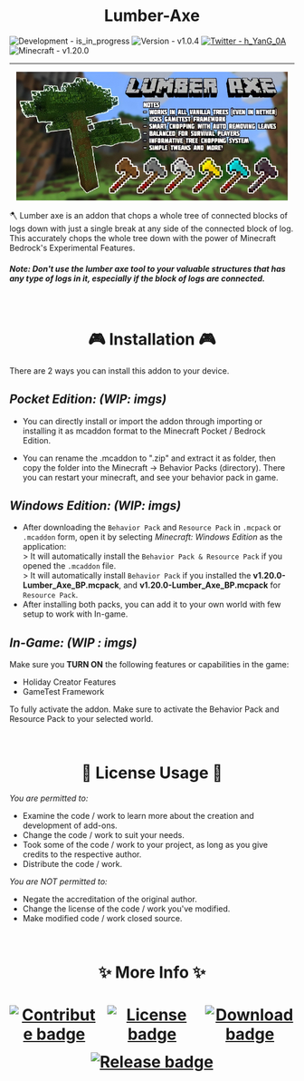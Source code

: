 <h1 align="center"> <strong> Lumber-Axe </strong> </h1>

<!-- img.shield's live badge not working consistently. -->
<!-- ![status](https://img.shields.io/endpoint?url=https%3A%2F%2Fdynamic-badge-formatter-ynrxn78r2oye.runkit.sh%2Fjson%3Furl%3Dhttps%253A%252F%252Flumber-axe-development-status-35us2vizz6yl.runkit.sh%252F%26query%3DDevelopment%26formatter%3Dmetric%26label%3DDevelopment%26labelColor%3Dgrey%26color%3Dblue%26logo%3Dvisualstudiocode%26logoColor%3Dblue%26logoWidth%3D16%26style%3Dflat) -->

<!-- ![version](https://img.shields.io/endpoint?url=https%3A%2F%2Fdynamic-badge-formatter-ynrxn78r2oye.runkit.sh%2Fjson%3Furl%3Dhttps%253A%252F%252Flumber-axe-development-status-35us2vizz6yl.runkit.sh%252F%26query%3DVersion%26formatter%3Dmetric%26label%3DVersion%26labelColor%3Dgrey%26color%3Dblue%26logo%3Dgit%26logoColor%3Dred%26logoWidth%3D16%26style%3Dflat) -->


![Development - is_in_progress](https://img.shields.io/badge/Development-is__in__progress-2ea44f?logo=visualstudiocode&logoColor=blue)
![Version - v1.0.4](https://img.shields.io/badge/Version-v1.0.4-2ea44f?logo=git&logoColor=red)
[![Twitter - h_YanG_0A](https://img.shields.io/badge/Twitter-Follow_@h__YanG__0A-2ea44f?logo=twitter&logoColor=blue)](https://twitter.com/h_YanG_0A)
![Minecraft - v1.20.0](https://img.shields.io/badge/Minecraft-v1.20.0-blue?logo=xbox&logoColor=green)


-----

<p align="center"><img src="Behavior Pack/pack_icon.png" alt="UPLOAD HD AS LOGO (WIP)"></p>


🪓 Lumber axe is an addon that chops a whole tree of connected blocks of logs down with just a single break at any side of the connected block of log. This accurately chops the whole tree down with the power of Minecraft Bedrock's Experimental Features.

##### **Note: Don't use the lumber axe tool to your valuable structures that has any type of logs in it, especially if the block of logs are connected.**

<br>

<h1 align="center" > <strong> 🎮 Installation 🎮 </strong> </h1>
There are 2 ways you can install this addon to your device.

## *Pocket Edition: (WIP: imgs)*

- You can directly install or import the addon through importing or installing it as mcaddon format to the Minecraft Pocket / Bedrock Edition.

- You can rename the .mcaddon to ".zip" and extract it as folder, then copy the folder into the Minecraft -> Behavior Packs (directory). There you can restart your minecraft, and see your behavior pack in game.

## *Windows Edition: (WIP: imgs)*

- After downloading the `Behavior Pack` and `Resource Pack` in `.mcpack` or `.mcaddon` form, open it by selecting *Minecraft: Windows Edition* as the application: <br> > It will automatically install the `Behavior Pack & Resource Pack` if you opened the `.mcaddon` file. <br> > It will automatically install `Behavior Pack` if you installed the **v1.20.0-Lumber_Axe_BP.mcpack**, and **v1.20.0-Lumber_Axe_BP.mcpack** for `Resource Pack`.
- After installing both packs, you can add it to your own world with few setup to work with In-game.

## *In-Game: (WIP : imgs)*

Make sure you **TURN ON** the following features or capabilities in the game:

- Holiday Creator Features
- GameTest Framework

To fully activate the addon. Make sure to activate the Behavior Pack and Resource Pack to your selected world.


<br>

<h1 align="center" > <strong> 📃 License Usage 📃 </strong> </h1>

*You are permitted to:*

- Examine the code / work to learn more about the creation and development of add-ons.
- Change the code / work to suit your needs.
- Took some of the code / work to your project, as long as you give credits to the respective author.
- Distribute the code / work.

*You are NOT permitted to:*

- Negate the accreditation of the original author.
- Change the license of the code / work you've modified.
- Make modified code / work closed source.

<br>

<h1 align="center"> <strong> ✨ More Info ✨ </strong> <h1>

<div align="center" style="display: flex; justify-content: space-between; flex-wrap: wrap; gap: 15px; max-width: 800px; margin: 0 auto;">
<div style="flex: 1 1 0;">
  <a href="./contributing.md">
    <img src="https://img.shields.io/static/v1?label=&message=Contribute&color=dark+green&style=for-the-badge" alt="Contribute badge" style="width: 100%; height: 100%; object-fit: fill;">
  </a>
</div>
<div style="flex: 1 1 0;">
  <a href="./LICENSE">
    <img src="https://img.shields.io/static/v1?label=&message=LICENSE&color=dark+green&style=for-the-badge" alt="License badge" style="width: 100%; height: 100%; object-fit: fill;">
  </a>
</div>
<div style="flex: 1 1 0;">
  <a href="https://mcpedl.com/lumber-axe-addon/">
    <img src="https://img.shields.io/static/v1?label=&message=DOWNLOAD&color=dark+green&style=for-the-badge&logo=download&logoColor=black" alt="Download badge" style="width: 100%; height: 100%; object-fit: fill;">
  </a>
</div>
<div style="flex: 1 1 0;">
  <a href="https://github.com/Adr-hyng/Lumber-Axe/releases/download/V1.0.3/Lumber.Axe.Addon.Updated.mcaddon">
    <img src="https://img.shields.io/static/v1?label=&message=RELEASE&color=dark+green&style=for-the-badge" alt="Release badge" style="width: 100%; height: 100%; object-fit: fill;">
  </a>
</div>
</div>
